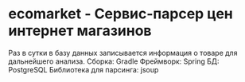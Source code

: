 # ecomarket - Сервис-парсер цен интернет магазинов 
Раз в сутки в базу данных записывается информация о товаре для дальнейшего анализа.
Сборка: Gradle
Фреймворк: Spring
БД: PostgreSQL
Библиотека для парсинга: jsoup
